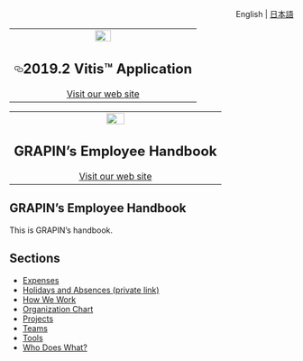 <div id="readme" class="Box-body readme blob js-code-block-container">
<article class="markdown-body entry-content p-3 p-md-6" itemprop="text">
<p align="right">
English | <a href="/Xilinx/Vitis-Tutorials/blob/master/docs-jp/README.md">日本語</a>
</p>

<table width="100%">
  <tbody><tr width="100%">
    <td align="center"><a target="_blank" rel="noopener noreferrer" href="https://camo.githubusercontent.com/2dbf45c3b9c0ed0cf3d89bfc827eb87994bd0be6/68747470733a2f2f7777772e78696c696e782e636f6d2f636f6e74656e742f64616d2f78696c696e782f696d67732f70726573732f6d656469612d6b6974732f636f72706f726174652f78696c696e782d6c6f676f2e706e67"><img src="https://camo.githubusercontent.com/2dbf45c3b9c0ed0cf3d89bfc827eb87994bd0be6/68747470733a2f2f7777772e78696c696e782e636f6d2f636f6e74656e742f64616d2f78696c696e782f696d67732f70726573732f6d656469612d6b6974732f636f72706f726174652f78696c696e782d6c6f676f2e706e67" width="30%" data-canonical-src="https://www.xilinx.com/content/dam/xilinx/imgs/press/media-kits/corporate/xilinx-logo.png" style="max-width:100%;"></a><h1><a id="user-content-20192-vitis-application-acceleration-development-flow-tutorials" class="anchor" aria-hidden="true" href="#20192-vitis-application-acceleration-development-flow-tutorials"><svg class="octicon octicon-link" viewBox="0 0 16 16" version="1.1" width="16" height="16" aria-hidden="true"><path fill-rule="evenodd" d="M4 9h1v1H4c-1.5 0-3-1.69-3-3.5S2.55 3 4 3h4c1.45 0 3 1.69 3 3.5 0 1.41-.91 2.72-2 3.25V8.59c.58-.45 1-1.27 1-2.09C10 5.22 8.98 4 8 4H4c-.98 0-2 1.22-2 2.5S3 9 4 9zm9-3h-1v1h1c1 0 2 1.22 2 2.5S13.98 12 13 12H9c-.98 0-2-1.22-2-2.5 0-.83.42-1.64 1-2.09V6.25c-1.09.53-2 1.84-2 3.25C6 11.31 7.55 13 9 13h4c1.45 0 3-1.69 3-3.5S14.5 6 13 6z"></path></svg></a>2019.2 Vitis™ Application</h1>
    <a href="https://boring-secretary.surge.sh">Visit our web site</a>
    </td>
 </tr>
 </tbody></table>

<table width="100%">
  <tbody>
    <tr width="100%">
      <td align="center">
        <a target="_blank" rel="noopener noreferrer" href="https://camo.githubusercontent.com/2dbf45c3b9c0ed0cf3d89bfc827eb87994bd0be6/68747470733a2f2f7777772e78696c696e782e636f6d2f636f6e74656e742f64616d2f78696c696e782f696d67732f70726573732f6d656469612d6b6974732f636f72706f726174652f78696c696e782d6c6f676f2e706e67">
          <img src="https://github.com/grapin/handbook/blob/master/png/GRAPIN.png" width="30%" style="max-width:100%;">
        </a>
        <h1>
          GRAPIN’s Employee Handbook
        </h1>
        <a href="https://boring-secretary.surge.sh">Visit our web site</a>
      </td>
    </tr>
  </tbody>
 </table>

# GRAPIN’s Employee Handbook
This is GRAPIN’s handbook.

## Sections
* [Expenses](expenses.md)
* [Holidays and Absences (private link)](https://storage.grapin.ch/index.php/f/224530)
* [How We Work](how-we-work.md)
* [Organization Chart](https://github.com/grapin/handbook/blob/master/organization-chart.md)
* [Projects](https://github.com/grapin/handbook/blob/master/projects.md)
* [Teams](https://github.com/grapin/handbook/blob/master/teams.md)
* [Tools](https://github.com/grapin/handbook/blob/master/tools.md)
* [Who Does What?](https://github.com/grapin/handbook/blob/master/who-does-what.md)